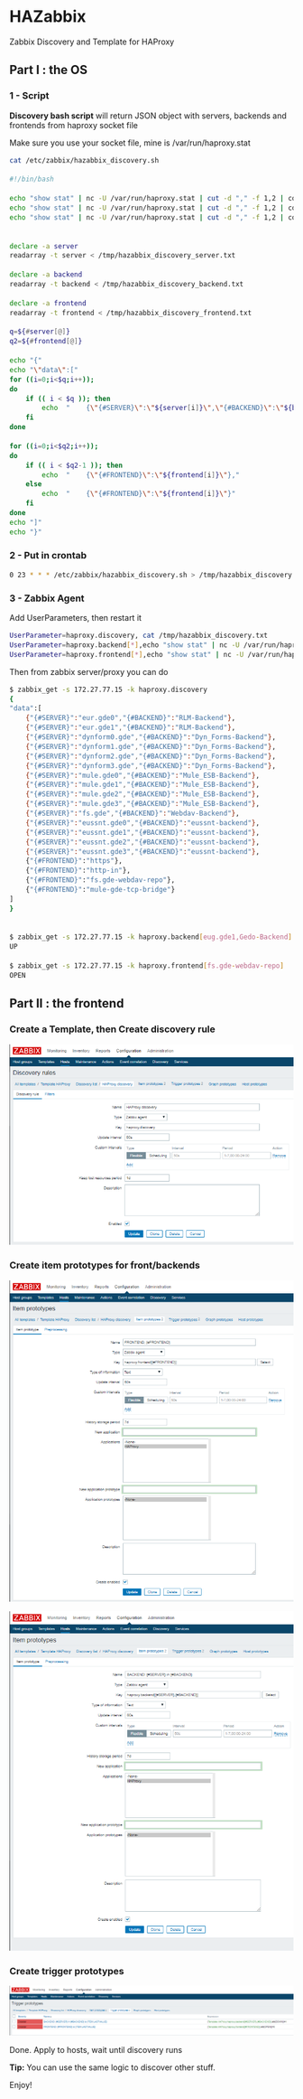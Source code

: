 # HAZabbix
Zabbix Discovery and Template for HAProxy 

## Part I : the OS

### 1 - Script

__Discovery bash script__ will return JSON object with servers, backends and frontends from haproxy socket file

Make sure you use  your socket file, mine is /var/run/haproxy.stat

``` bash
cat /etc/zabbix/hazabbix_discovery.sh

#!/bin/bash

echo "show stat" | nc -U /var/run/haproxy.stat | cut -d "," -f 1,2 | column -s, -t | egrep -v 'FRONTEND|BACKEND|svname|pxname' | awk '{ print $2}' > /tmp/hazabbix_discovery_server.txt
echo "show stat" | nc -U /var/run/haproxy.stat | cut -d "," -f 1,2 | column -s, -t | egrep -v 'FRONTEND|BACKEND|svname|pxname' | awk '{ print $1}' > /tmp/hazabbix_discovery_backend.txt
echo "show stat" | nc -U /var/run/haproxy.stat | cut -d "," -f 1,2 | column -s, -t | grep FRONTEND | awk '{ print $1 }'> /tmp/hazabbix_discovery_frontend.txt


declare -a server
readarray -t server < /tmp/hazabbix_discovery_server.txt

declare -a backend
readarray -t backend < /tmp/hazabbix_discovery_backend.txt

declare -a frontend
readarray -t frontend < /tmp/hazabbix_discovery_frontend.txt

q=${#server[@]}
q2=${#frontend[@]}

echo "{"
echo "\"data\":["
for ((i=0;i<$q;i++));
do
    if (( i < $q )); then
        echo  "    {\"{#SERVER}\":\"${server[i]}\",\"{#BACKEND}\":\"${backend[i]}\"},"
    fi
done

for ((i=0;i<$q2;i++));
do
    if (( i < $q2-1 )); then
        echo  "    {\"{#FRONTEND}\":\"${frontend[i]}\"},"
    else
        echo  "    {\"{#FRONTEND}\":\"${frontend[i]}\"}"
    fi
done
echo "]"
echo "}"
```

### 2 - Put in crontab

``` bash
0 23 * * * /etc/zabbix/hazabbix_discovery.sh > /tmp/hazabbix_discovery.txt
```

### 3 - Zabbix Agent

Add UserParameters, then restart it

``` bash
UserParameter=haproxy.discovery, cat /tmp/hazabbix_discovery.txt
UserParameter=haproxy.backend[*],echo "show stat" | nc -U /var/run/haproxy.stat | grep -w $1 | grep -w $2 | cut -d "," -f 18
UserParameter=haproxy.frontend[*],echo "show stat" | nc -U /var/run/haproxy.stat | grep FRONTEND | grep -w $1 | cut -d "," -f 18
```

Then from zabbix server/proxy you can do

``` bash
$ zabbix_get -s 172.27.77.15 -k haproxy.discovery
{
"data":[
    {"{#SERVER}":"eur.gde0","{#BACKEND}":"RLM-Backend"},
    {"{#SERVER}":"eur.gde1","{#BACKEND}":"RLM-Backend"},
    {"{#SERVER}":"dynform0.gde","{#BACKEND}":"Dyn_Forms-Backend"},
    {"{#SERVER}":"dynform1.gde","{#BACKEND}":"Dyn_Forms-Backend"},
    {"{#SERVER}":"dynform2.gde","{#BACKEND}":"Dyn_Forms-Backend"},
    {"{#SERVER}":"dynform3.gde","{#BACKEND}":"Dyn_Forms-Backend"},
    {"{#SERVER}":"mule.gde0","{#BACKEND}":"Mule_ESB-Backend"},
    {"{#SERVER}":"mule.gde1","{#BACKEND}":"Mule_ESB-Backend"},
    {"{#SERVER}":"mule.gde2","{#BACKEND}":"Mule_ESB-Backend"},
    {"{#SERVER}":"mule.gde3","{#BACKEND}":"Mule_ESB-Backend"},
    {"{#SERVER}":"fs.gde","{#BACKEND}":"Webdav-Backend"},
    {"{#SERVER}":"eussnt.gde0","{#BACKEND}":"eussnt-backend"},
    {"{#SERVER}":"eussnt.gde1","{#BACKEND}":"eussnt-backend"},
    {"{#SERVER}":"eussnt.gde2","{#BACKEND}":"eussnt-backend"},
    {"{#SERVER}":"eussnt.gde3","{#BACKEND}":"eussnt-backend"},
    {"{#FRONTEND}":"https"},
    {"{#FRONTEND}":"http-in"},
    {"{#FRONTEND}":"fs.gde-webdav-repo"},
    {"{#FRONTEND}":"mule-gde-tcp-bridge"}
]
}


$ zabbix_get -s 172.27.77.15 -k haproxy.backend[eug.gde1,Gedo-Backend]
UP

$ zabbix_get -s 172.27.77.15 -k haproxy.frontend[fs.gde-webdav-repo]
OPEN
```

## Part II : the frontend

### Create a Template, then __Create discovery rule__

![myimage-alt-tag](discovery.png)

### __Create item prototypes__ for front/backends

![myimage-alt-tag](frontend.png)

![myimage-alt-tag](backend.png)

### __Create trigger prototypes__

![myimage-alt-tag](triggers.png)


Done. Apply to hosts, wait until discovery runs


__Tip:__ You can use the same logic to discover other stuff.


Enjoy!




